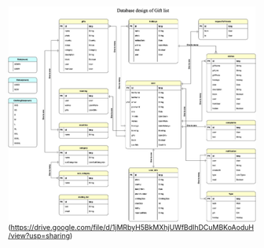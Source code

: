 ![img.png](img.png)
(https://drive.google.com/file/d/1jMRbyH5BkMXhjUWfBdIhDCuMBKoAoduH/view?usp=sharing)